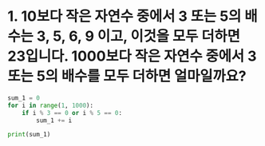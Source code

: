 # 1. 10보다 작은 자연수 중에서 3 또는 5의 배수는 3, 5, 6, 9 이고, 이것을 모두 더하면 23입니다. 1000보다 작은 자연수 중에서 3 또는 5의 배수를 모두 더하면 얼마일까요?
~~~python
sum_1 = 0
for i in range(1, 1000):
    if i % 3 == 0 or i % 5 == 0:
        sum_1 += i

print(sum_1)
~~~
